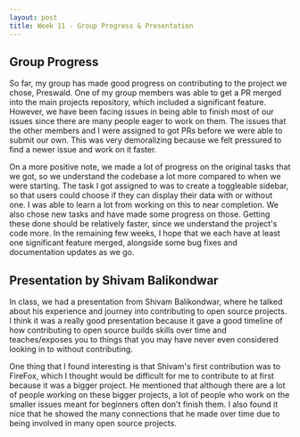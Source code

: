 ```yaml
---
layout: post
title: Week 11 - Group Progress & Presentation
---
```


## Group Progress

So far, my group has made good progress on contributing to the project we chose, Preswald. One of my group members was able to get a PR merged into the main projects repository, which included a significant feature. However, we have been facing issues in being able to finish most of our issues since there are many people eager to work on them. The issues that the other members and I were assigned to got PRs before we were able to submit our own. This was very demoralizing because we felt pressured to find a newer issue and work on it faster.

On a more positive note, we made a lot of progress on the original tasks that we got, so we understand the codebase a lot more compared to when we were starting. The task I got assigned to was to create a toggleable sidebar, so that users could choose if they can display their data with or without one. <!--more--> I was able to learn a lot from working on this to near completion. We also chose new tasks and have made some progress on those. Getting these done should be relatively faster, since we understand the project's code more. In the remaining few weeks, I hope that we each have at least one significant feature merged, alongside some bug fixes and documentation updates as we go.

## Presentation by Shivam Balikondwar

In class, we had a presentation from Shivam Balikondwar, where he talked about his experience and journey into contributing to open source projects. I think it was a really good presentation because it gave a good timeline of how contributing to open source builds skills over time and teaches/exposes you to things that you may have never even considered looking in to without contributing. 

One thing that I found interesting is that Shivam's first contribution was to FireFox, which I thought would be difficult for me to contribute to at first because it was a bigger project. He mentioned that although there are a lot of people working on these bigger projects, a lot of people who work on the smaller issues meant for beginners often don't finish them. I also found it nice that he showed the many connections that he made over time due to being involved in many open source projects.
